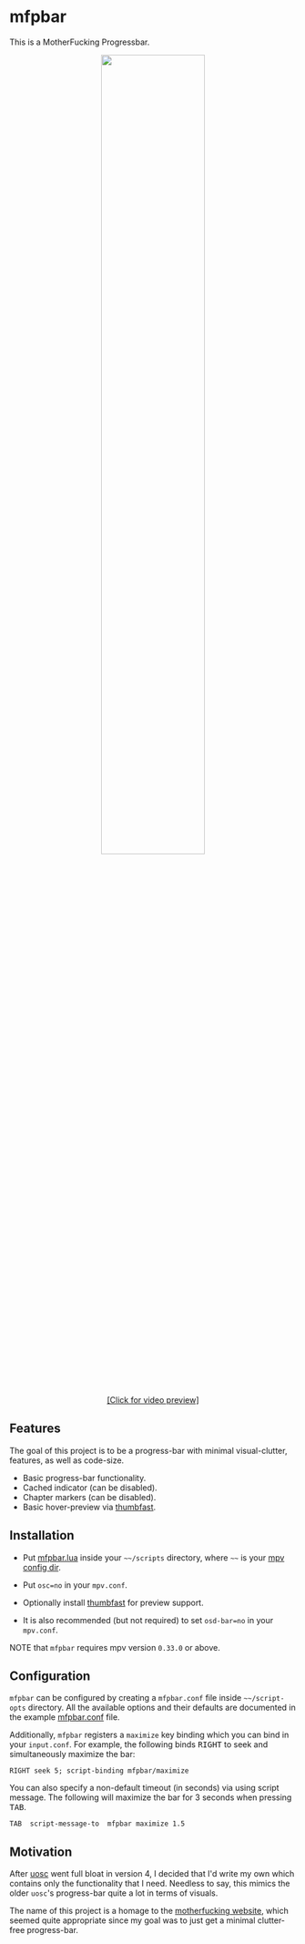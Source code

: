 # mfpbar

This is a MotherFucking Progressbar.

<div align="center">
<a href="https://webm.red/view/WZhH.webm"><img width="60%" src="https://images2.imgbox.com/cb/e5/HcbVn5lT_o.png"></a>
<a href="https://webm.red/view/WZhH.webm"><p>[Click for video preview]</p></a>
</div>

## Features

The goal of this project is to be a progress-bar with minimal visual-clutter,
features, as well as code-size.

* Basic progress-bar functionality.
* Cached indicator (can be disabled).
* Chapter markers (can be disabled).
* Basic hover-preview via [thumbfast][tf].

## Installation

* Put [mfpbar.lua](mfpbar.lua) inside your `~~/scripts` directory,
  where `~~` is your [mpv config dir](https://mpv.io/manual/master/#files).
* Put `osc=no` in your `mpv.conf`.

* Optionally install [thumbfast][tf] for preview support.
* It is also recommended (but not required) to set `osd-bar=no` in your
  `mpv.conf`.

NOTE that `mfpbar` requires mpv version `0.33.0` or above.

[tf]: https://github.com/po5/thumbfast

## Configuration

`mfpbar` can be configured by creating a `mfpbar.conf` file inside
`~~/script-opts` directory. All the available options and their defaults are
documented in the example [mfpbar.conf](./mfpbar.conf) file.

Additionally, `mfpbar` registers a `maximize` key binding which you can bind in
your `input.conf`. For example, the following binds <kbd>RIGHT</kbd> to seek and
simultaneously maximize the bar:

    RIGHT seek 5; script-binding mfpbar/maximize

You can also specify a non-default timeout (in seconds) via using script
message. The following will maximize the bar for 3 seconds when pressing
<kbd>TAB</kbd>.

    TAB  script-message-to  mfpbar maximize 1.5

## Motivation

After [uosc][] went full bloat in version 4, I decided that I'd write my own
which contains only the functionality that I need.
Needless to say, this mimics the older `uosc`'s progress-bar quite a lot in
terms of visuals.

The name of this project is a homage to the [motherfucking
website](https://motherfuckingwebsite.com/), which seemed quite appropriate
since my goal was to just get a minimal clutter-free progress-bar.

[uosc]: https://github.com/tomasklaen/uosc
